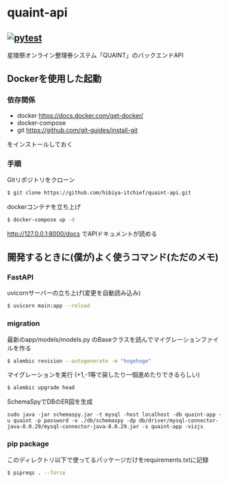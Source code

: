 # quaint-api
[![pytest](https://github.com/hibiya-itchief/quaint-api/actions/workflows/pytest.yml/badge.svg)](https://github.com/hibiya-itchief/quaint-api/actions/workflows/pytest.yml)
---
星陵祭オンライン整理券システム「QUAINT」のバックエンドAPI

## Dockerを使用した起動
### 依存関係
- docker https://docs.docker.com/get-docker/
- docker-compose
- git https://github.com/git-guides/install-git

をインストールしておく

### 手順
Gitリポジトリをクローン
```sh
$ git clone https://github.com/hibiya-itchief/quaint-api.git
```
dockerコンテナを立ち上げ
```sh
$ docker-compose up -d
```

http://127.0.0.1:8000/docs でAPIドキュメントが読める


## 開発するときに(僕が)よく使うコマンド(ただのメモ)
### FastAPI
uvicornサーバーの立ち上げ(変更を自動読み込み)
```sh
$ uvicorn main:app --reload
```
### migration
最新のapp/models/models.py のBaseクラスを読んでマイグレーションファイルを作る
```sh
$ alembic revision --autogenerate -m "hogehoge"
```
マイグレーションを実行 (+1,-1等で戻したり一個進めたりできるらしい)
```sh
$ alembic upgrade head
```
SchemaSpyでDBのER図を生成
```
sudo java -jar schemaspy.jar -t mysql -host localhost -db quaint-app -u quaint -p password -o ./db/schemaspy -dp db/driver/mysql-connector-java-8.0.29/mysql-connector-java-8.0.29.jar -s quaint-app -vizjs
```
### pip package
このディレクトリ以下で使ってるパッケージだけをrequirements.txtに記録
```sh
$ pipreqs . --force
```
